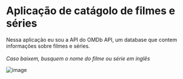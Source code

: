 # Aplicação de catágolo de filmes e séries

Nessa aplicação eu sou a API do OMDb API, um database que contem informações sobre filmes e séries.<br><br>
_Caso baixem, busquem o nome do filme ou série em inglês_
<br>

![image](https://user-images.githubusercontent.com/107628771/223610595-cec3a878-3a0c-4e1f-873b-e702682fcd67.png)
